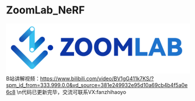 # ZoomLab_NeRF
![](https://github.com/superrice2020/ZoomLab_NeRF/blob/main/images/logo.jpg)
B站讲解视频：https://www.bilibili.com/video/BV1gG411k7KS/?spm_id_from=333.999.0.0&vd_source=381e249932e95d10a69cb4b4f5a0e6c8
\n代码已更新完毕，交流可联系VX:fanzhihaoyo
